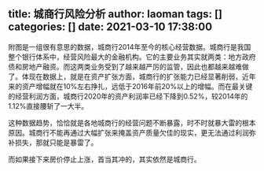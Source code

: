 title: 城商行风险分析
author: laoman
tags: []
categories: []
date: 2021-03-10 17:38:00
---
附图是一组很有意思的数据，城商行2014年至今的核心经营数据。城商行是我国整个银行体系中，经营风险最大的金融机构。它的主要业务其实就两类：地方政府债和房地产融资。而这两类业务受到了越来越严厉的监管，因此也都越来越难做了。体现在数据上，就是在资产扩张方面，城商行的扩张能力已经显著削弱，近年来的资产增幅就在10%左右挣扎，远低于2016年前20%以上的增幅。而在最关键的经营利润方面，城商行2020年的资产利润率已经下降到0.52%，较2014年的1.12%直接腰斩了一大半。



这种数据趋势，恰恰就是各地城商行的经营问题不断暴露，时不时就暴大雷的根本原因。城商行不能再通过大幅扩张来掩盖资产质量欠佳的现实，更无法通过利润弥补损失，那就只能是暴雷了。

而如果接下来房价停止上涨，首当其冲的，其实依然是城商行。